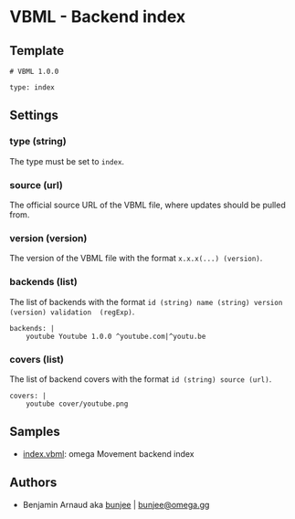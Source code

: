 # VBML - Backend index

## Template

```
# VBML 1.0.0

type: index
```

## Settings

### type (string)

The type must be set to `index`.

### source (url)

The official source URL of the VBML file, where updates should be pulled from.

### version (version)

The version of the VBML file with the format `x.x.x(...) (version)`.

### backends (list)

The list of backends with the format `id (string) name (string) version (version) validation 
(regExp)`.
```
backends: |
    youtube Youtube 1.0.0 ^youtube.com|^youtu.be
```

### covers (list)

The list of backend covers with the format `id (string) source (url)`.
```
covers: |
    youtube cover/youtube.png
```

## Samples

- [index.vbml](https://github.com/omega-gg/backend/blob/master/index.vbml): omega Movement backend index

## Authors

- Benjamin Arnaud aka [bunjee](http://bunjee.me) | <bunjee@omega.gg>
